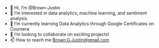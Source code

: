 - 👋 Hi, I’m @Brown-Justin
- 👀 I’m interested in data analytics, machine learning, and sentiment analysis.
- 🌱 I’m currently learning Data Analytics through Google Certificates on Coursera
- 💞️ I’m looking to collaborate on exciting projects!
- 📫 How to reach me Brown.G.Justin@gmail.com

<!---
Brown-Justin/Brown-Justin is a ✨ special ✨ repository because its `README.md` (this file) appears on your GitHub profile.
You can click the Preview link to take a look at your changes.
--->
